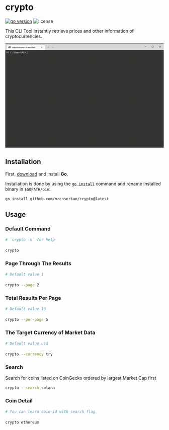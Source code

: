 # crypto

<p><a href="https://go.dev" target="_blank"><img src="https://img.shields.io/badge/Go-1.16+-00ADD8?style=for-the-badge&logo=go" alt="go version" /></a>&nbsp;<img src="https://img.shields.io/badge/license-apache_2.0-red?style=for-the-badge&logo=none" alt="license" />
</p>

<p>This CLI Tool instantly retrieve prices and other information of cryptocurrencies.</p>

![Cryptocurrency-CLI](https://github.com/mrcnserkan/crypto/blob/master/crypto.gif)

## Installation

First, [download](https://golang.org/dl/) and install **Go**.

Installation is done by using the [`go install`](https://golang.org/cmd/go/#hdr-Compile_and_install_packages_and_dependencies) command and rename installed binary in `$GOPATH/bin`:

```bash
go install github.com/mrcnserkan/crypto@latest
```

## Usage

### Default Command

```bash
# `crypto -h` for help

crypto
```

### Page Through The Results

```bash
# Default value 1

crypto --page 2
```

### Total Results Per Page

```bash
# Default value 10

crypto --per-page 5
```

### The Target Currency of Market Data

```bash
# Default value usd

crypto --currency try
```

### Search

Search for coins listed on CoinGecko ordered by largest Market Cap first

```bash
crypto --search solana
```

### Coin Detail

```bash
# You can learn coin-id with search flag

crypto ethereum
```
